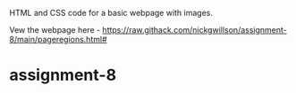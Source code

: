 HTML and CSS code for a basic webpage with images.

Vew the webpage here - https://raw.githack.com/nickgwillson/assignment-8/main/pageregions.html#

# assignment-8

